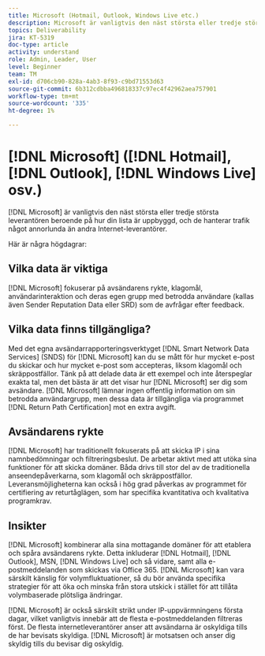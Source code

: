 ```yaml
---
title: Microsoft (Hotmail, Outlook, Windows Live etc.)
description: Microsoft är vanligtvis den näst största eller tredje största leverantören beroende på hur listan är uppbyggd, och de hanterar trafik något annorlunda jämfört med andra Internet-leverantörer.
topics: Deliverability
jira: KT-5319
doc-type: article
activity: understand
role: Admin, Leader, User
level: Beginner
team: TM
exl-id: d706cb90-828a-4ab3-8f93-c9bd71553d63
source-git-commit: 6b312cdbba496818337c97ec4f42962aea757901
workflow-type: tm+mt
source-wordcount: '335'
ht-degree: 1%

---
```


# [!DNL Microsoft] ([!DNL Hotmail], [!DNL Outlook], [!DNL Windows Live] osv.)

[!DNL Microsoft] är vanligtvis den näst största eller tredje största leverantören beroende på hur din lista är uppbyggd, och de hanterar trafik något annorlunda än andra Internet-leverantörer.

Här är några högdagrar:

## Vilka data är viktiga

[!DNL Microsoft] fokuserar på avsändarens rykte, klagomål, användarinteraktion och deras egen grupp med betrodda användare (kallas även Sender Reputation Data eller SRD) som de avfrågar efter feedback.

## Vilka data finns tillgängliga?

Med det egna avsändarrapporteringsverktyget [!DNL Smart Network Data Services] (SNDS) för [!DNL Microsoft] kan du se mått för hur mycket e-post du skickar och hur mycket e-post som accepteras, liksom klagomål och skräppostfällor. Tänk på att delade data är ett exempel och inte återspeglar exakta tal, men det bästa är att det visar hur [!DNL Microsoft] ser dig som avsändare. [!DNL Microsoft] lämnar ingen offentlig information om sin betrodda användargrupp, men dessa data är tillgängliga via programmet [!DNL Return Path Certification] mot en extra avgift.

## Avsändarens rykte

[!DNL Microsoft] har traditionellt fokuserats på att skicka IP i sina namnbedömningar och filtreringsbeslut. De arbetar aktivt med att utöka sina funktioner för att skicka domäner. Båda drivs till stor del av de traditionella anseendepåverkarna, som klagomål och skräppostfällor. Leveransmöjligheterna kan också i hög grad påverkas av programmet för certifiering av returtåglägen, som har specifika kvantitativa och kvalitativa programkrav.

## Insikter

[!DNL Microsoft] kombinerar alla sina mottagande domäner för att etablera och spåra avsändarens rykte. Detta inkluderar [!DNL Hotmail], [!DNL Outlook], MSN, [!DNL Windows Live] och så vidare, samt alla e-postmeddelanden som skickas via Office 365. [!DNL Microsoft] kan vara särskilt känslig för volymfluktuationer, så du bör använda specifika strategier för att öka och minska från stora utskick i stället för att tillåta volymbaserade plötsliga ändringar.

[!DNL Microsoft] är också särskilt strikt under IP-uppvärmningens första dagar, vilket vanligtvis innebär att de flesta e-postmeddelanden filtreras först. De flesta internetleverantörer anser att avsändarna är oskyldiga tills de har bevisats skyldiga. [!DNL Microsoft] är motsatsen och anser dig skyldig tills du bevisar dig oskyldig.
